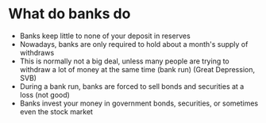 # What do banks do

- Banks keep little to none of your deposit in reserves
- Nowadays, banks are only required to hold about a month's supply of
  withdraws
- This is normally not a big deal, unless many people are trying to withdraw a
  lot of money at the same time (bank run) (Great Depression, SVB)
- During a bank run, banks are forced to sell bonds and securities at a loss
  (not good)
- Banks invest your money in government bonds, securities, or sometimes even
  the stock market
